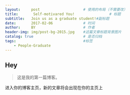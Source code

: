```yaml
---
layout:     post   				    # 使用的布局（不需要改）
title:       Self-motivared You! 				# 标题 
subtitle:   Join us as a graduate student!#副标题
date:       2017-02-06 				# 时间
author:     BY 						# 作者
header-img: img/post-bg-2015.jpg 	#这篇文章标题背景图片
catalog: true 						# 是否归档
tags:								#标签
    - People-Graduate
---
```


## Hey

>这是我的第一篇博客。

进入你的博客主页，新的文章将会出现在你的主页上
